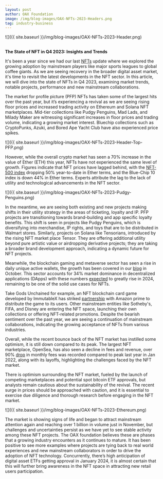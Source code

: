 ```yaml
---
layout: post
author: OAX Foundation
image: /img/blog-images/OAX-NFTs-2023-Headers.png
tag: industry-business
---
```


![]({{ site.baseurl }}/img/blog-images/OAX-NFTs-2023-Header.png)

<br><b>The State of NFT in Q4 2023: Insights and Trends</b>

It's been a year since we had our last <a href="https://www.oax.org/2022/10/06/NFT-Market-Updates-and-Intellectual-Property-Conversations.html">NFTs</a> update where we explored the growing adoption by mainstream players like major sports leagues to global coffee giants. As we are seeing recovery in the broader digital asset market, it's time to revisit the latest developments in the NFT sector. In this article, we will dive into the state of NFTs in Q4 2023, examining market trends, notable projects, performance and new mainstream collaborations.

The market for profile picture (PFP) NFTs has taken some of the largest hits over the past year, but it’s experiencing a revival as we are seeing rising floor prices and increased trading activity on Ethereum and Solana NFT marketplaces. Mid-tier collections like Pudgy Penguins, Mad Lads, and Milady Maker are witnessing significant increases in floor prices and trading volume, indicating a growing market interest. Bluechip collections such as CryptoPunks, Azuki, and Bored Ape Yacht Club have also experienced price spikes.

![]({{ site.baseurl }}/img/blog-images/OAX-NFTs-2023-Header-Top-PFP.png)

However, while the overall crypto market has seen a 70% increase in the value of Ether (ETH) this year, NFTs have not experienced the same level of growth. Figures indicate that NFT prices have lagged behind, with the <a href="https://pro.nansen.ai/nft-indexes">NFT-500 index</a> dropping 50% year-to-date in Ether terms, and the Blue-Chip 10 index is down 44% in Ether terms. Experts attribute the lag to the lack of utility and technological advancements in the NFT sector.


![]({{ site.baseurl }}/img/blog-images/OAX-NFTs-2023-Pudgy-Penguins.png)

In the meantime, we are seeing both existing and new projects making shifts in their utility strategy in the areas of ticketing, loyalty and IP. PFP projects are transitioning towards brand-building and app specific loyalty benefits. This shift is seen in projects like Pudgy Penguins, which is diversifying into merchandise, IP rights, and toys that are to be distributed in Walmart stores. Similarly, projects on Solana like Tensorians, introduced by the rising NFT market place Tensor. They are offering additional utility beyond pure artistic value or airdropping derivative projects; they are taking a broader brand development approach, indicating a dynamic future for NFT projects.

Meanwhile, the blockchain gaming and metaverse sector has seen a rise in daily unique active wallets, the growth has been covered in our <a href="https://www.oax.org/2023/10/24/The-Transforming-State-of-GameFi-and-the-Metaverse.html">blog</a> in October. This sector accounts for 34% market dominance in decentralized applications (DApps) with these numbers <a href="https://cointelegraph.com/news/web3-gaming-gets-bull-market-boost-new-launches-says-animoca-sandbox-founders">expected</a> to greatly rise in 2024, remaining to be one of the solid use cases for NFTs. 

Take Gods Unchained for example, an NFT blockchain card game developed by ImmutableX has striked <a href="https://decrypt.co/208712/amazon-prime-giving-out-free-card-packs-nft-game-gods-unchained">partnership</a> with Amazon prime to distribute the game to its users. Other mainstream entities like Sotheby's, FIFA, and Disney are entering the NFT space, launching their own collections or offering NFT-related promotions. Despite the bearish sentiment over the past year, we are seeing a continuation of mainstream collaborations, indicating the growing acceptance of NFTs from various industries. 

Overall, while the recent bounce back of the NFT market has instilled some optimism, it is still down compared to its peak. The largest NFT marketplace, OpenSea, has also seen a decline in fees and revenue, over 90% <a href="https://defillama.com/protocol/opensea?fees=true&revenue=true&groupBy=monthly">drop</a> in monthly fees was recorded compared to peak last year in Jan 2022, along with its layoffs, highlighting the challenges faced by the NFT market. 

There is optimism surrounding the NFT market, fueled by the launch of competing marketplaces and potential spot bitcoin ETF approvals, but analysts remain cautious about the sustainability of the revival. The recent surge in prices should be approached with caution, and it is essential to exercise due diligence and thorough research before engaging in the NFT market. 

![]({{ site.baseurl }}/img/blog-images/OAX-NFTs-2023-Ethereum.png)

The market is showing signs of life and began to attract mainstream attention again and reaching over 1 billion in volume just in November, but challenges and uncertainties persist as we have yet to see stable activity among these NFT projects. The OAX foundation believes these are phases that a growing industry encounters as it continues to mature. It has been positive to see more examples where projects are tying back to real world experiences and new mainstream collaborators in order to drive the adoption of NFT technology. Concurrently, there’s high anticipation of digital asset ETFs getting approval in January 2024, it is almost certain that this will further bring awareness in the NFT space in attracting new retail users participation. 

